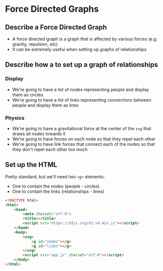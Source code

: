 # Force Directed Graphs

## Describe a Force Directed Graph

- A force directed graph is a graph that is affected by various forces (e.g. gravity, repulsion, etc)
- It can be extremely useful when setting up graphs of relationships

## Describe how a to set up a graph of relationships

### Display

- We're going to have a list of nodes representing people and display them as circles
- We're going to have a list of links representing connections between people and display them as lines

### Physics

- We're going to have a gravitational force at the center of the `svg` that draws all nodes towards it
- We're going to have forces on each node so that they repel each other
- We're going to have link forces that connect each of the nodes so that they don't repel each other too much

## Set up the HTML

Pretty standard, but we'll need two `<g>` elements:

- One to contain the nodes (people - circles)
- One to contain the links (relationships - lines)

```html
<!DOCTYPE html>
<html>
    <head>
        <meta charset="utf-8">
        <title></title>
        <script src="https://d3js.org/d3.v4.min.js"></script>
    </head>
    <body>
        <svg>
            <g id="nodes"></g>
            <g id="links"></g>
        </svg>
        <script src="app.js" charset="utf-8"></script>
    </body>
</html>
```
